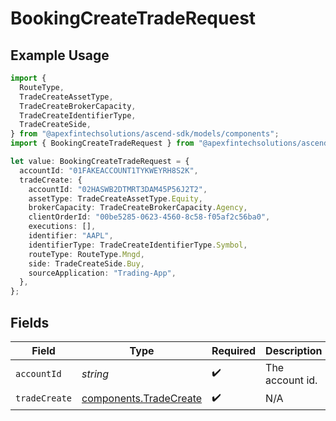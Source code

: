 # BookingCreateTradeRequest

## Example Usage

```typescript
import {
  RouteType,
  TradeCreateAssetType,
  TradeCreateBrokerCapacity,
  TradeCreateIdentifierType,
  TradeCreateSide,
} from "@apexfintechsolutions/ascend-sdk/models/components";
import { BookingCreateTradeRequest } from "@apexfintechsolutions/ascend-sdk/models/operations";

let value: BookingCreateTradeRequest = {
  accountId: "01FAKEACCOUNT1TYKWEYRH8S2K",
  tradeCreate: {
    accountId: "02HASWB2DTMRT3DAM45P56J2T2",
    assetType: TradeCreateAssetType.Equity,
    brokerCapacity: TradeCreateBrokerCapacity.Agency,
    clientOrderId: "00be5285-0623-4560-8c58-f05af2c56ba0",
    executions: [],
    identifier: "AAPL",
    identifierType: TradeCreateIdentifierType.Symbol,
    routeType: RouteType.Mngd,
    side: TradeCreateSide.Buy,
    sourceApplication: "Trading-App",
  },
};
```

## Fields

| Field                                                            | Type                                                             | Required                                                         | Description                                                      | Example                                                          |
| ---------------------------------------------------------------- | ---------------------------------------------------------------- | ---------------------------------------------------------------- | ---------------------------------------------------------------- | ---------------------------------------------------------------- |
| `accountId`                                                      | *string*                                                         | :heavy_check_mark:                                               | The account id.                                                  | 01FAKEACCOUNT1TYKWEYRH8S2K                                       |
| `tradeCreate`                                                    | [components.TradeCreate](../../models/components/tradecreate.md) | :heavy_check_mark:                                               | N/A                                                              |                                                                  |
